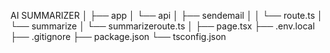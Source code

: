
AI SUMMARIZER
│
├── app
│   └── api
│       ├── sendemail
│       │   └── route.ts
│       └── summarize
│           └── summarizeroute.ts
│
├── page.tsx
├── .env.local
├── .gitignore
├── package.json
└── tsconfig.json
